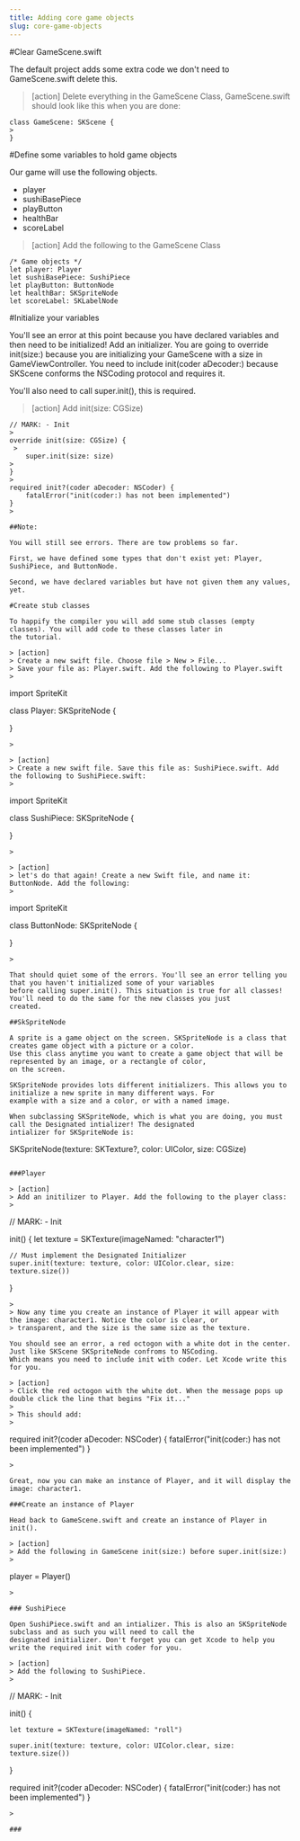 ```yaml
---
title: Adding core game objects
slug: core-game-objects
---
```


#Clear GameScene.swift

The default project adds some extra code we don't need to GameScene.swift delete this. 

> [action]
> Delete everything in the GameScene Class, GameScene.swift should look like this when you are done: 
> 
```
class GameScene: SKScene {
>
}
```
>

#Define some variables to hold game objects

Our game will use the following objects. 

- player
- sushiBasePiece
- playButton
- healthBar
- scoreLabel

> [action]
> Add the following to the GameScene Class
>
```
/* Game objects */
let player: Player
let sushiBasePiece: SushiPiece
let playButton: ButtonNode
let healthBar: SKSpriteNode
let scoreLabel: SKLabelNode
```
>

#Initialize your variables 

You'll see an error at this point because you have declared variables and then need to be initialized! Add an initializer.
You are going to override init(size:) because you are initializing your GameScene with a size in GameViewController. You 
need to include init(coder aDecoder:) because SKScene conforms the NSCoding protocol and requires it. 

You'll also need to call super.init(), this is required. 

> [action]
> Add init(size: CGSize)
```
// MARK: - Init
>
override init(size: CGSize) {
 >   
    super.init(size: size)
>
}
>
required init?(coder aDecoder: NSCoder) {
    fatalError("init(coder:) has not been implemented")
}
>

##Note:

You will still see errors. There are tow problems so far. 

First, we have defined some types that don't exist yet: Player, SushiPiece, and ButtonNode.

Second, we have declared variables but have not given them any values, yet. 

#Create stub classes 

To happify the compiler you will add some stub classes (empty classes). You will add code to these classes later in 
the tutorial. 

> [action]
> Create a new swift file. Choose file > New > File... 
> Save your file as: Player.swift. Add the following to Player.swift
>
```
import SpriteKit
>
class Player: SKSpriteNode {
>    
}
```
>

> [action]
> Create a new swift file. Save this file as: SushiPiece.swift. Add the following to SushiPiece.swift: 
> 
```
import SpriteKit
>
class SushiPiece: SKSpriteNode {
>    
}
```
>

> [action]
> let's do that again! Create a new Swift file, and name it: ButtonNode. Add the following: 
> 
```
import SpriteKit
>
class ButtonNode: SKSpriteNode {
>   
}
```
>

That should quiet some of the errors. You'll see an error telling you that you haven't initialized some of your variables
before calling super.init(). This situation is true for all classes! You'll need to do the same for the new classes you just
created. 

##SkSpriteNode

A sprite is a game object on the screen. SKSpriteNode is a class that creates game object with a picture or a color. 
Use this class anytime you want to create a game object that will be represented by an image, or a rectangle of color, 
on the screen. 

SKSpriteNode provides lots different initializers. This allows you to initialize a new sprite in many different ways. For 
example with a size and a color, or with a named image. 

When subclassing SKSpriteNode, which is what you are doing, you must call the Designated intializer! The designated
intializer for SKSpriteNode is: 

```
SKSpriteNode(texture: SKTexture?, color: UIColor, size: CGSize)
```

###Player

> [action]
> Add an initilizer to Player. Add the following to the player class:
>
```
// MARK: - Init
>
init() {
    let texture = SKTexture(imageNamed: "character1")
>   
    // Must implement the Designated Initializer
    super.init(texture: texture, color: UIColor.clear, size: texture.size())
>   
}
```
>
> Now any time you create an instance of Player it will appear with the image: character1. Notice the color is clear, or
> transparent, and the size is the same size as the texture. 

You should see an error, a red octogon with a white dot in the center. Just like SKScene SKSpriteNode confroms to NSCoding. 
Which means you need to include init with coder. Let Xcode write this for you. 

> [action]
> Click the red octogon with the white dot. When the message pops up double click the line that begins "Fix it..."
> 
> This should add: 
>
```
required init?(coder aDecoder: NSCoder) {
    fatalError("init(coder:) has not been implemented")
}
```
>

Great, now you can make an instance of Player, and it will display the image: character1. 

###Create an instance of Player

Head back to GameScene.swift and create an instance of Player in init().

> [action]
> Add the following in GameScene init(size:) before super.init(size:)
>
```
player = Player()
```
>

### SushiPiece

Open SushiPiece.swift and an intializer. This is also an SKSpriteNode subclass and as such you will need to call the
designated initializer. Don't forget you can get Xcode to help you write the required init with coder for you. 

> [action]
> Add the following to SushiPiece. 
> 
```
// MARK: - Init
>
init() {
>
    let texture = SKTexture(imageNamed: "roll")
>    
    super.init(texture: texture, color: UIColor.clear, size: texture.size())
>
}
>
required init?(coder aDecoder: NSCoder) {
    fatalError("init(coder:) has not been implemented")
}
```
>

###












